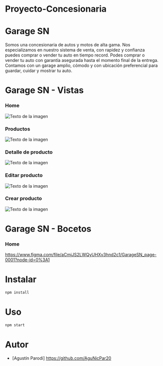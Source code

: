 # Proyecto-Concesionaria

# Garage SN

Somos una concesionaria de autos y motos de alta gama. Nos especializamos en nuestro sistema de venta, con rapidez y confianza puedes comprar o vender tu auto en tiempo record.
Podes comprar o vender tu auto con garantía asegurada hasta el momento final de la entrega. Contamos con un garage amplio, cómodo y con ubicación preferencial para guardar, cuidar y mostrar tu auto.


# Garage SN - Vistas

### **Home**
![Texto de la imagen](https://github.com/AguNicPar20/Proyecto-Concesionaria/blob/main/public/img/1_home.png)

### **Productos**
![Texto de la imagen](https://github.com/AguNicPar20/Proyecto-Concesionaria/blob/main/public/img/2_productos.png)

### **Detalle de producto**
![Texto de la imagen](https://github.com/AguNicPar20/Proyecto-Concesionaria/blob/main/public/img/3_detalle.png)

### **Editar producto**
![Texto de la imagen](https://github.com/AguNicPar20/Proyecto-Concesionaria/blob/main/public/img/4_editar.png)

### **Crear producto**
![Texto de la imagen](https://github.com/AguNicPar20/Proyecto-Concesionaria/blob/main/public/img/5_crear.png)


# Garage SN - Bocetos

### **Home**
https://www.figma.com/file/aCmjJS2LWQyUHXv3hnd2c1/GarageSN_page-0001?node-id=0%3A1

# Instalar

```bash
npm install
```

# Uso


```bash
npm start
```


# Autor

- [Agustín Parodi] https://github.com/AguNicPar20
